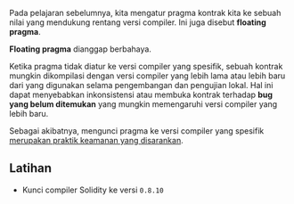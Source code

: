 Pada pelajaran sebelumnya, kita mengatur pragma kontrak kita ke sebuah nilai yang mendukung rentang versi compiler. Ini juga disebut **floating pragma**.

**Floating pragma** dianggap berbahaya.

Ketika pragma tidak diatur ke versi compiler yang spesifik, sebuah kontrak mungkin dikompilasi dengan versi compiler yang lebih lama atau lebih baru dari yang digunakan selama pengembangan dan pengujian lokal. Hal ini dapat menyebabkan inkonsistensi atau membuka kontrak terhadap **bug yang belum ditemukan** yang mungkin memengaruhi versi compiler yang lebih baru.

Sebagai akibatnya, mengunci pragma ke versi compiler yang spesifik [merupakan praktik keamanan yang disarankan](https://consensys.github.io/smart-contract-best-practices/development-recommendations/solidity-specific/locking-pragmas/).

## Latihan

- Kunci compiler Solidity ke versi `0.8.10`
